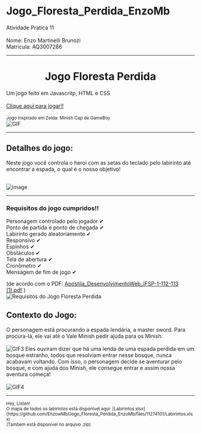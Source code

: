 # Jogo_Floresta_Perdida_EnzoMb
Atividade Pratica 11
<br>
<br>
Nome: Enzo Martinelli Brunozi
<br>
Matricula: AQ3007286
<br>
<hr>
<h1 align="center">Jogo Floresta Perdida</h1>
Um jogo feito em Javascritp, HTML e CSS
<br>
<br>
<a href="https://enzowmb.github.io/Jogo_Floresta_Perdida_EnzoMb/">Clique aqui para jogar!!</a>
<br>
<br>
<sup>Jogo inspirado em Zelda: Minish Cap de GameBoy</sup>
<br>
<img src="https://64.media.tumblr.com/359d6017f9b1af41d5ad4b8cdba12713/tumblr_p1nhnjL9MR1wxqynco1_500.gifv" alt="GIF">
<hr>
<h2>Detalhes do jogo:</h2>
Neste jogo você controla o heroi com as setas do teclado pelo labirinto até encontrar a espada, o qual é o nosso objetivo!
<br>
<br>

![image](https://github.com/EnzowMb/Jogo_Floresta_Perdida_EnzoMb/assets/89809584/ec4dd5ce-113d-4629-8e2d-c4000fda2698#vitrinedev)

<hr>
<h3>Requisitos do jogo cumpridos!!</h3>

Personagem controlado pelo jogador ✔ <br>
Ponto de partida e ponto de chegada ✔ <br>
Labirinto gerado aleatoriamente ✔ <br>
Responsivo ✔ <br>
Espinhos ✔ <br>
Obstáculos ✔ <br>
Tela de abertura ✔ <br>
Cronômetro ✔ <br>
Mensagem de fim de jogo ✔ <br>

(de acordo com o PDF: 
[Apostila_DesenvolvimentoWeb_IFSP-1-112-113 (1).pdf](https://github.com/EnzowMb/Jogo_Floresta_Perdida_EnzoMb/files/11267740/Apostila_DesenvolvimentoWeb_IFSP-1-112-113.1.pdf) )
<br>
![Requisitos do Jogo Floresta Perdida](https://user-images.githubusercontent.com/89809584/233100438-7c6b2a1c-a4c7-4c56-8289-98b3c7d9fadb.png)
<br>
<h2>Contexto do Jogo:</h2>
O personagem está procurando a espada lendária, a master sword. Para procura-lá, ele vai até o Vale Minish pedir ajuda para os Minish.
<br>
<br>
<img src="https://media.tenor.com/yqg2jGo0IOEAAAAd/legend-of-zelda-minish-cap.gif" alt="GIF3">
Eles ouviram dizer que há uma lenda de uma espada perdida em um bosque estranho, todos que resolviam entrar nesse bosque, nunca acabavam voltando. Com isso, o personagem decide se aventurar pelo bosque, e com ajuda dos Minish, ele consegue entrar e assim nossa aventura começa!
<br>
<br>
<img src="https://i.gifer.com/origin/63/63396d44a7a2d41e25b5699227529929.gif" alt="GIF4">
<hr>
<sup>Hey, Listen!<br>
O mapa de todos os labirintos está disponível aqui: 
[Labirintos.xlsx](https://github.com/EnzowMb/Jogo_Floresta_Perdida_EnzoMb/files/11274101/Labirintos.xlsx)
<br>(Tambem está disponível no arquivo .zip)</sup>



